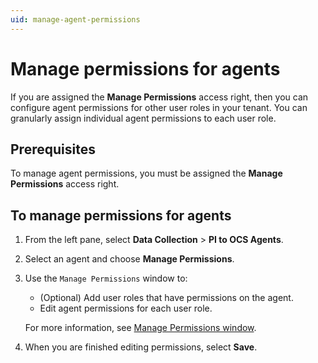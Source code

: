 ```yaml
---
uid: manage-agent-permissions
---
```


# Manage permissions for agents

If you are assigned the **Manage Permissions** access right, then you can configure agent permissions for other user roles in your tenant. You can granularly assign individual agent permissions to each user role.

## Prerequisites

To manage agent permissions, you must be assigned the **Manage Permissions** access right.

## To manage permissions for agents

1. From the left pane, select **Data Collection** > **PI to OCS Agents**.

1. Select an agent and choose **Manage Permissions**.

1. Use the `Manage Permissions` window to:

    - (Optional) Add user roles that have permissions on the agent.
    - Edit agent permissions for each user role.

    For more information, see [Manage Permissions window](xref:permissions-management#manage-permissions-window).

1. When you are finished editing permissions, select **Save**.
